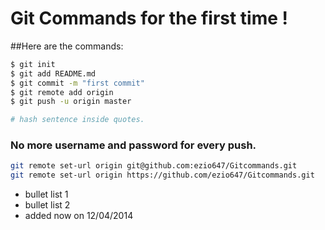 # Git Commands for the <b>first time</b> !

##Here are the commands:
``` sh
$ git init
$ git add README.md
$ git commit -m "first commit"
$ git remote add origin 
$ git push -u origin master

# hash sentence inside quotes.
```
### No more username and password for every push.
``` sh
git remote set-url origin git@github.com:ezio647/Gitcommands.git
git remote set-url origin https://github.com/ezio647/Gitcommands.git
```

* bullet list 1
* bullet list 2
* added now on 12/04/2014